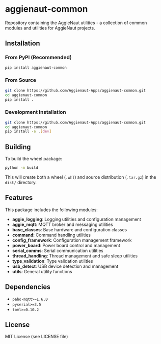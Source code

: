 # aggienaut-common

Repository containing the AggieNaut utilities - a collection of common modules and utilities for AggieNaut projects.

## Installation

### From PyPI (Recommended)

```bash
pip install aggienaut-common
```

### From Source

```bash
git clone https://github.com/Aggienaut-Apps/aggienaut-common.git
cd aggienaut-common
pip install .
```

### Development Installation

```bash
git clone https://github.com/Aggienaut-Apps/aggienaut-common.git
cd aggienaut-common
pip install -e .[dev]
```

## Building

To build the wheel package:

```bash
python -m build
```

This will create both a wheel (`.whl`) and source distribution (`.tar.gz`) in the `dist/` directory.

## Features

This package includes the following modules:

- **aggie_logging**: Logging utilities and configuration management
- **aggie_mqtt**: MQTT broker and messaging utilities
- **base_classes**: Base hardware and configuration classes
- **command**: Command handling utilities
- **config_framework**: Configuration management framework
- **power_board**: Power board control and management
- **serial_comms**: Serial communication utilities
- **thread_handling**: Thread management and safe sleep utilities
- **type_validation**: Type validation utilities
- **usb_detect**: USB device detection and management
- **utils**: General utility functions

## Dependencies

- `paho-mqtt>=1.6.0`
- `pyserial>=3.5`
- `toml>=0.10.2`

## License

MIT License (see LICENSE file)
